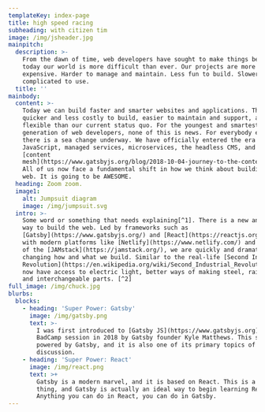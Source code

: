 ```yaml
---
templateKey: index-page
title: high speed racing
subheading: with citizen tim
image: /img/jsheader.jpg
mainpitch:
  description: >-
    From the dawn of time, web developers have sought to make things better. But
    today our world is more difficult than ever. Our projects are more
    expensive. Harder to manage and maintain. Less fun to build. Slower and more
    complicated to use.
  title: ''
mainbody:
  content: >-
    Today we can build faster and smarter websites and applications. They are
    quicker and less costly to build, easier to maintain and support, and more
    flexible than our current status quo. For the youngest and smartest
    generation of web developers, none of this is news. For everybody else,
    there is a sea change underway. We have officially entered the era of
    JavaScript, managed services, microservices, the headless CMS, and the
    [content
    mesh](https://www.gatsbyjs.org/blog/2018-10-04-journey-to-the-content-mesh/).
    All of us now face a fundamental shift in how we think about building the
    web. It is going to be AWESOME.
  heading: Zoom zoom.
  image1:
    alt: Jumpsuit diagram
    image: /img/jumpsuit.svg
  intro: >-
    Some word or something that needs explaining[^1]. There is a new and smarter
    way to build the web. Led by frameworks such as
    [Gatsby](https://www.gatsbyjs.org/) and [React](https://reactjs.org/), along
    with modern platforms like [Netlify](https://www.netlify.com/) and the rise
    of the [JAMstack](https://jamstack.org/), we are quickly and dramatically
    changing how and what we build. Similar to the real-life [Second Industrial
    Revolution](https://en.wikipedia.org/wiki/Second_Industrial_Revolution), we
    now have access to electric light, better ways of making steel, railroads,
    and interchangeable parts. [^2]
full_image: /img/chuck.jpg
blurbs:
  blocks:
    - heading: 'Super Power: Gatsby'
      image: /img/gatsby.png
      text: >-
        I was first introduced to [Gatsby JS](https://www.gatsbyjs.org) at a
        BadCamp session in 2018 by Gatsby founder Kyle Matthews. This site is
        powered by Gatsby, and it is also one of its primary topics of
        discussion.
    - heading: 'Super Power: React'
      image: /img/react.png
      text: >+
        Gatsby is a modern marvel, and it is based on React. This is a good
        thing, and Gatsby is actually an ideal way to begin learning React.
        Anything you can do in React, you can do in Gatsby.
---
```


